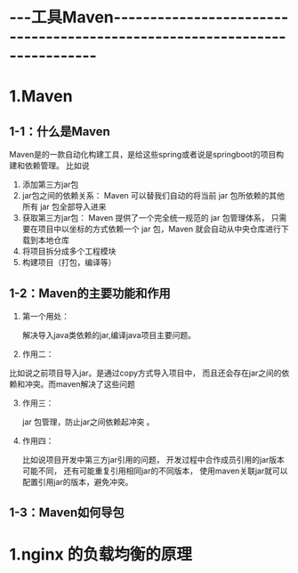 <!--
 * @Author: 孙浩然
 * @Date: 2020-09-25 19:21:58
 * @LastEditors: 孙浩然
 * @LastEditTime: 2020-10-04 13:41:58
 * @FilePath: \4.interview\工具.md
 * @博客地址: 个人博客，如果各位客官觉得不错，请点个赞，谢谢。[地址](https://codefool0307.github.io/Java-Point/#/)，如对源码有异议请在我的博客中提问
-->
# ---工具Maven--------------------------------------------------------------------------

# 1.Maven

## 1-1：什么是Maven

Maven是的一款自动化构建工具，是给这些spring或者说是springboot的项目构建和依赖管理。
比如说
1. 添加第三方jar包
2. jar包之间的依赖关系： 
   Maven 可以替我们自动的将当前 jar 包所依赖的其他所有 jar 包全部导入进来
3. 获取第三方jar包： 
   Maven 提供了一个完全统一规范的 jar 包管理体系，
  只需要在项目中以坐标的方式依赖一个 jar 包，Maven 就会自动从中央仓库进行下载到本地仓库
4. 将项目拆分成多个工程模块
5. 构建项目（打包，编译等）


## 1-2：Maven的主要功能和作用

1. 第一个用处：

   解决导入java类依赖的jar,编译java项目主要问题。
   
2. 作用二：

  比如说之前项目导入jar。是通过copy方式导入项目中，
  而且还会存在jar之间的依赖和冲突。而maven解决了这些问题

3. 作用三：

   jar 包管理，防止jar之间依赖起冲突 。

4. 作用四：

   比如说项目开发中第三方jar引用的问题，
   开发过程中合作成员引用的jar版本可能不同，
   还有可能重复引用相同jar的不同版本，
   使用maven关联jar就可以配置引用jar的版本，避免冲突。

## 1-3：Maven如何导包
   
# 1.nginx 的负载均衡的原理